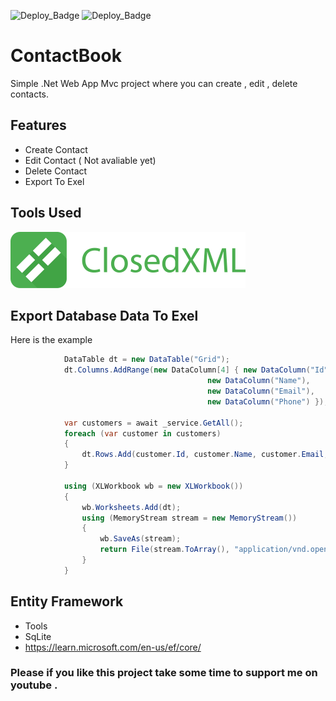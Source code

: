 ![Deploy_Badge](https://badgen.net/github/stars/Sergindreu/ContactBook)
![Deploy_Badge](https://badgen.net/github/commits/Sergindreu/ContactBook)



# ContactBook

Simple .Net Web App Mvc project where you can create , edit , delete contacts.

## Features 
- Create Contact
- Edit Contact ( Not avaliable yet)
- Delete Contact
- Export To Exel


## Tools Used


![alt text](https://github.com/ClosedXML/ClosedXML/raw/develop/resources/logo/readme.png "Logo Title Text 1")

## Export Database Data To Exel 

Here is the example 
```c#
            DataTable dt = new DataTable("Grid");
            dt.Columns.AddRange(new DataColumn[4] { new DataColumn("Id"),
                                            new DataColumn("Name"),
                                            new DataColumn("Email"),
                                            new DataColumn("Phone") });

            var customers = await _service.GetAll();
            foreach (var customer in customers)
            {
                dt.Rows.Add(customer.Id, customer.Name, customer.Email, customer.Phone);
            }

            using (XLWorkbook wb = new XLWorkbook())
            {
                wb.Worksheets.Add(dt);
                using (MemoryStream stream = new MemoryStream())
                {
                    wb.SaveAs(stream);
                    return File(stream.ToArray(), "application/vnd.openxmlformats-officedocument.spreadsheetml.sheet", "Repo.xlsx");
                }
            }


```

## Entity Framework

- Tools
- SqLite
- <https://learn.microsoft.com/en-us/ef/core/>




### Please if you like this project take some time to support me on youtube .


